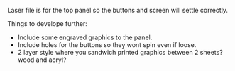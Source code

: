 Laser file is for the top panel so the buttons and screen will settle correctly.

Things to develope further:
  - Include some engraved graphics to the panel.
  - Include holes for the buttons so they wont spin even if loose.
  - 2 layer style where you sandwich printed graphics between 2 sheets? wood and acryl?
